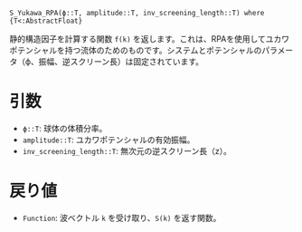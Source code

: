 ```
S_Yukawa_RPA(ϕ::T, amplitude::T, inv_screening_length::T) where {T<:AbstractFloat}
```

静的構造因子を計算する関数 `f(k)` を返します。これは、RPAを使用してユカワポテンシャルを持つ流体のためのものです。システムとポテンシャルのパラメータ（ϕ、振幅、逆スクリーン長）は固定されています。

# 引数

  * `ϕ::T`: 球体の体積分率。
  * `amplitude::T`: ユカワポテンシャルの有効振幅。
  * `inv_screening_length::T`: 無次元の逆スクリーン長（z）。

# 戻り値

  * `Function`: 波ベクトル `k` を受け取り、`S(k)` を返す関数。
